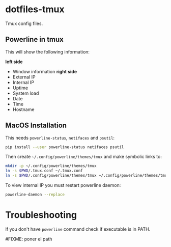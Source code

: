# dotfiles-tmux

Tmux config files.

## Powerline in tmux

This will show the following information:

**left side**
- Window information
**right side**
- External IP
- Internal IP
- Uptime
- System load
- Date
- Time
- Hostname


## MacOS Installation

This needs `powerline-status`, `netifaces` and `psutil`:

```bash
pip install --user powerline-status netifaces psutil
```

Then create `~/.config/powerline/themes/tmux` and make symbolic links to:

```bash
mkdir -p ~/.config/powerline/themes/tmux
ln -s $PWD/.tmux.conf ~/.tmux.conf
ln -s $PWD/.config/powerline/themes/tmux ~/.config/powerline/themes/tmux/
```

To view internal IP you must restart powerline daemon:

```bash
powerline-daemon --replace
```

# Troubleshooting

If you don't have `powerline` command check if executable is in PATH.

#FIXME: poner el path

